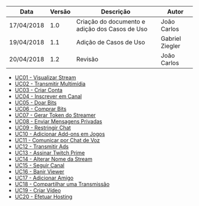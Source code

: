 Data|Versão|Descrição|Autor
-----|------|---------|-------
17/04/2018|1.0|Criação do documento e adição dos Casos de Uso|João Carlos|
19/04/2018|1.1|Adição de Casos de Uso|Gabriel Ziegler|
20/04/2018|1.2|Revisão|João Carlos|

* [UC01 - Visualizar Stream](Diagrama-Visualização-de-Stream)
* [UC02 - Transmitir Multimídia](Diagrama-Transmissão-Multimídia)
* [UC03 - Criar Conta](Diagrama-Criação-de-Conta)
* [UC04 - Inscrever em Canal](Diagrama-Inscrição-em-Canal)
* [UC05 - Doar Bits](Diagrama-Doação-de-Bits)
* [UC06 - Comprar Bits](Diagrama-Compra-de-Bits)
* [UC07 - Gerar Token do Streamer](Diagrama-Geração-de-Token-do-Streamer)
* [UC08 - Enviar Mensagens Privadas](Diagrama-Mensagens-Privadas)
* [UC09 - Restringir Chat](Diagrama-Restrições-de-Chat)
* [UC10 - Adicionar Add-ons em Jogos](Diagrama-Adição-de-Add-ons-em-Jogos)
* [UC11 - Comunicar por Chat de Voz](Diagrama-Chat-de-Voz)
* [UC12 - Transmitir Ads](Diagrama-Transmissão-de-Ads)
* [UC13 - Assinar Twitch Prime](Diagrama-Assinatura-Twitch-Prime)
* [UC14 - Alterar Nome da Stream](Diagrama-Alterar-Nome-da-Stream)
* [UC15 - Seguir Canal](Diagrama-Seguir-Canal)
* [UC16 - Banir Viewer](Diagrama-Banir-Viewer)
* [UC17 - Adicionar Amigo](Diagrama-Adição-de-Amigo)
* [UC18 - Compartilhar uma Transmissão](Diagrama-Compartilhar-uma-Transmissão)
* [UC19 - Criar Vídeo](Diagrama-Criação-de-Vídeo)
* [UC20 - Efetuar Hosting](Diagrama-Hosting)

